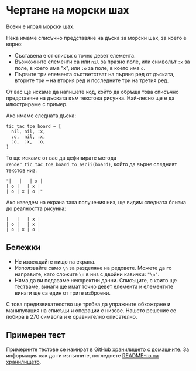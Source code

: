 # Чертане на морски шах

Всеки е играл морски шах.

Нека имаме списъчно представяне на дъска за морски шах, за което е вярно:

- Съставена е от списък с точно девет елемента.
- Възможните елементи са или `nil` за празно поле, или символът `:x` за поле, в което има "x", или `:o` за поле, в което има `o`.
- Първите три елемента съответстват на първия ред от дъската, вторите три – на втория ред и последните три на третия ред.

От вас ще искаме да напишете код, който да обръща това списъчно представяне на дъската към текстова рисунка. Най-лесно ще е да илюстрираме с пример.

Ако имаме следната дъска:

    tic_tac_toe_board = [
      nil, nil, :x,
      :o,  nil, :x,
      :o,  :x,  :o,
    ]

То ще искаме от вас да дефинирате метода `render_tic_tac_toe_board_to_ascii(board)`, който да върне следният текстов низ:

    "|   |   | x |
    | o |   | x |
    | o | x | o |"

Ако изведем на екрана така получения низ, ще видим следната близка до реалността рисунка:

    |   |   | x |
    | o |   | x |
    | o | x | o |

## Бележки

- Не извеждайте нищо на екрана.
- Използвайте само `\n` за разделяне на редовете. Можете да го направите, като сложите `\n` в низ с двойни кавички: `"\n"`.
- Няма да ви подаваме некоректни данни. Списъците, с които ще тестваме, винаги ще имат точно девет елемента и елементите винаги ще са един от трите изброени.

С това предизвикателство ще трябва да упражните обхождане и манипулация на списъци и операции с низове. Нашето решение се побира в 270 символа и е сравнително описателно.

## Примерен тест

Примерните тестове се намират в [GitHub хранилището с домашните](https://github.com/fmi/ruby-homework/blob/master/challenges/02/sample_spec.rb). За информация как да ги изпълните, погледнете [README-то на хранилището](https://github.com/fmi/ruby-homework#readme).
